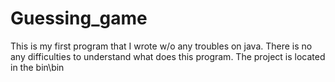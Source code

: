 # Guessing_game
This is my first program that I wrote w/o any troubles on java.
There is no any difficulties to understand what does this program.
The project is located in the bin\bin
